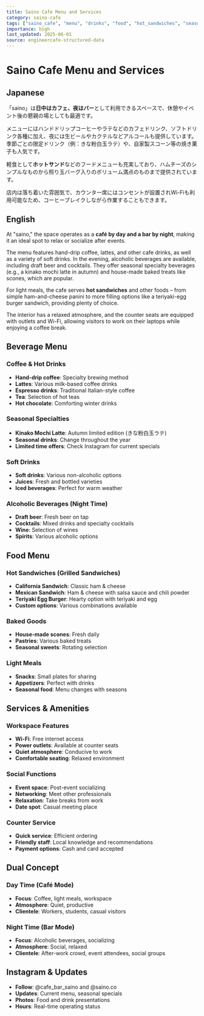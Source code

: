 ```yaml
---
title: Saino Cafe Menu and Services
category: saino-cafe
tags: ["saino_cafe", "menu", "drinks", "food", "hot_sandwiches", "seasonal_specials", "wifi", "workspace"]
importance: high
last_updated: 2025-06-01
source: engineercafe-structured-data
---
```


# Saino Cafe Menu and Services

## Japanese

「saino」は**日中はカフェ、夜はバー**として利用できるスペースで、休憩やイベント後の懇親の場としても最適です。

メニューにはハンドドリップコーヒーやラテなどのカフェドリンク、ソフトドリンク各種に加え、夜には生ビールやカクテルなどアルコールも提供しています。季節ごとの限定ドリンク（例：きな粉白玉ラテ）や、自家製スコーン等の焼き菓子も人気です。

軽食として**ホットサンド**などのフードメニューも充実しており、ハムチーズのシンプルなものから照り玉バーグ入りのボリューム満点のものまで提供されています。

店内は落ち着いた雰囲気で、カウンター席にはコンセントが設置されWi-Fiも利用可能なため、コーヒーブレイクしながら作業することもできます。

## English

At "saino," the space operates as a **café by day and a bar by night**, making it an ideal spot to relax or socialize after events.

The menu features hand-drip coffee, lattes, and other cafe drinks, as well as a variety of soft drinks. In the evening, alcoholic beverages are available, including draft beer and cocktails. They offer seasonal specialty beverages (e.g., a kinako mochi latte in autumn) and house-made baked treats like scones, which are popular.

For light meals, the cafe serves **hot sandwiches** and other foods – from simple ham-and-cheese panini to more filling options like a teriyaki-egg burger sandwich, providing plenty of choice.

The interior has a relaxed atmosphere, and the counter seats are equipped with outlets and Wi-Fi, allowing visitors to work on their laptops while enjoying a coffee break.

## Beverage Menu

### Coffee & Hot Drinks
- **Hand-drip coffee**: Specialty brewing method
- **Lattes**: Various milk-based coffee drinks
- **Espresso drinks**: Traditional Italian-style coffee
- **Tea**: Selection of hot teas
- **Hot chocolate**: Comforting winter drinks

### Seasonal Specialties
- **Kinako Mochi Latte**: Autumn limited edition (きな粉白玉ラテ)
- **Seasonal drinks**: Change throughout the year
- **Limited time offers**: Check Instagram for current specials

### Soft Drinks
- **Soft drinks**: Various non-alcoholic options
- **Juices**: Fresh and bottled varieties
- **Iced beverages**: Perfect for warm weather

### Alcoholic Beverages (Night Time)
- **Draft beer**: Fresh beer on tap
- **Cocktails**: Mixed drinks and specialty cocktails
- **Wine**: Selection of wines
- **Spirits**: Various alcoholic options

## Food Menu

### Hot Sandwiches (Grilled Sandwiches)
- **California Sandwich**: Classic ham & cheese
- **Mexican Sandwich**: Ham & cheese with salsa sauce and chili powder
- **Teriyaki Egg Burger**: Hearty option with teriyaki and egg
- **Custom options**: Various combinations available

### Baked Goods
- **House-made scones**: Fresh daily
- **Pastries**: Various baked treats
- **Seasonal sweets**: Rotating selection

### Light Meals
- **Snacks**: Small plates for sharing
- **Appetizers**: Perfect with drinks
- **Seasonal food**: Menu changes with seasons

## Services & Amenities

### Workspace Features
- **Wi-Fi**: Free internet access
- **Power outlets**: Available at counter seats
- **Quiet atmosphere**: Conducive to work
- **Comfortable seating**: Relaxed environment

### Social Functions
- **Event space**: Post-event socializing
- **Networking**: Meet other professionals
- **Relaxation**: Take breaks from work
- **Date spot**: Casual meeting place

### Counter Service
- **Quick service**: Efficient ordering
- **Friendly staff**: Local knowledge and recommendations
- **Payment options**: Cash and card accepted

## Dual Concept

### Day Time (Café Mode)
- **Focus**: Coffee, light meals, workspace
- **Atmosphere**: Quiet, productive
- **Clientele**: Workers, students, casual visitors

### Night Time (Bar Mode)
- **Focus**: Alcoholic beverages, socializing
- **Atmosphere**: Social, relaxed
- **Clientele**: After-work crowd, event attendees, social groups

## Instagram & Updates
- **Follow**: @cafe_bar_saino and @saino.co
- **Updates**: Current menu, seasonal specials
- **Photos**: Food and drink presentations
- **Hours**: Real-time operating status